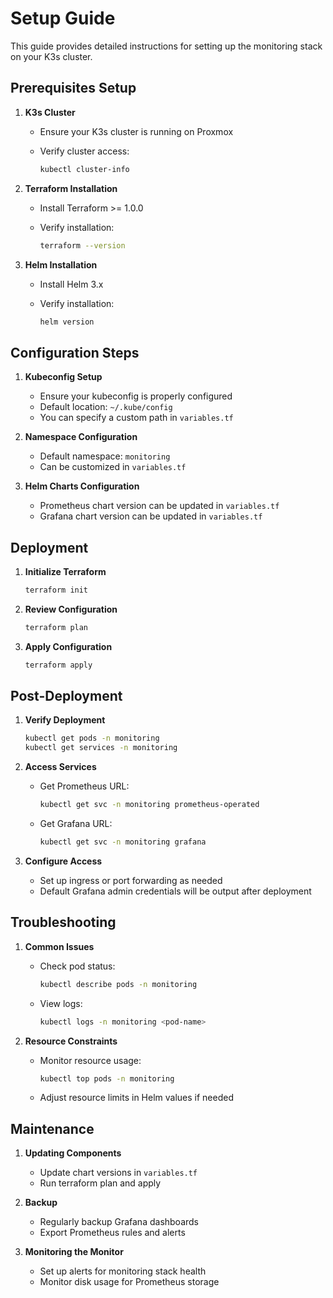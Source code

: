 # Setup Guide

This guide provides detailed instructions for setting up the monitoring stack on
your K3s cluster.

## Prerequisites Setup

1. **K3s Cluster**

   - Ensure your K3s cluster is running on Proxmox
   - Verify cluster access:

     ```bash
     kubectl cluster-info
     ```

2. **Terraform Installation**

   - Install Terraform >= 1.0.0
   - Verify installation:

     ```bash
     terraform --version
     ```

3. **Helm Installation**

   - Install Helm 3.x
   - Verify installation:

     ```bash
     helm version
     ```

## Configuration Steps

1. **Kubeconfig Setup**

   - Ensure your kubeconfig is properly configured
   - Default location: `~/.kube/config`
   - You can specify a custom path in `variables.tf`

2. **Namespace Configuration**

   - Default namespace: `monitoring`
   - Can be customized in `variables.tf`

3. **Helm Charts Configuration**

   - Prometheus chart version can be updated in `variables.tf`
   - Grafana chart version can be updated in `variables.tf`

## Deployment

1. **Initialize Terraform**

   ```bash
   terraform init
   ```

2. **Review Configuration**

   ```bash
   terraform plan
   ```

3. **Apply Configuration**

   ```bash
   terraform apply
   ```

## Post-Deployment

1. **Verify Deployment**

   ```bash
   kubectl get pods -n monitoring
   kubectl get services -n monitoring
   ```

2. **Access Services**

   - Get Prometheus URL:

     ```bash
     kubectl get svc -n monitoring prometheus-operated
     ```

   - Get Grafana URL:

     ```bash
     kubectl get svc -n monitoring grafana
     ```

3. **Configure Access**

   - Set up ingress or port forwarding as needed
   - Default Grafana admin credentials will be output after deployment

## Troubleshooting

1. **Common Issues**

   - Check pod status:

     ```bash
     kubectl describe pods -n monitoring
     ```

   - View logs:

     ```bash
     kubectl logs -n monitoring <pod-name>
     ```

2. **Resource Constraints**

   - Monitor resource usage:

     ```bash
     kubectl top pods -n monitoring
     ```

   - Adjust resource limits in Helm values if needed

## Maintenance

1. **Updating Components**

   - Update chart versions in `variables.tf`
   - Run terraform plan and apply

2. **Backup**

   - Regularly backup Grafana dashboards
   - Export Prometheus rules and alerts

3. **Monitoring the Monitor**

   - Set up alerts for monitoring stack health
   - Monitor disk usage for Prometheus storage
